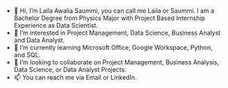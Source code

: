 - 👋 Hi, I’m Laila Awalia Saummi, you can call me Laila or Saummi. I am a Bachelor Degree from Physics Major with Project Based Internship Experience as Data Scientist.
- 👀 I’m interested in Project Management, Data Science, Business Analyst and Data Analyst.
- 🌱 I’m currently learning Microsoft Office, Google Workspace, Python, and SQL.
- 💞️ I’m looking to collaborate on Project Management, Business Analysis, Data Science, or Data Analyst Projects.
- 📫 You can reach me via Email or LinkedIn.
